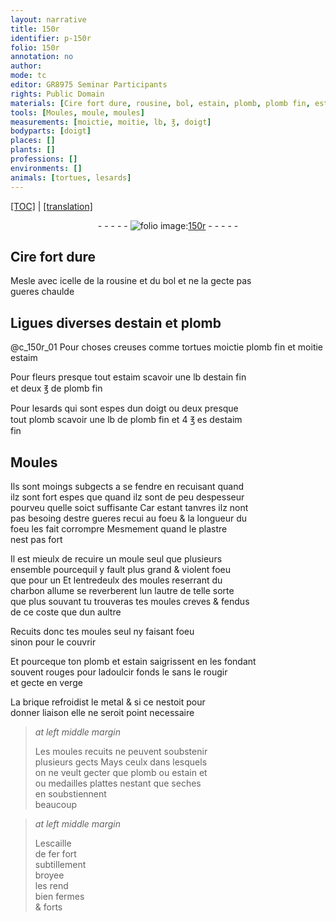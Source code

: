 ```yaml
---
layout: narrative
title: 150r
identifier: p-150r
folio: 150r
annotation: no
author:
mode: tc
editor: GR8975 Seminar Participants
rights: Public Domain
materials: [Cire fort dure, rousine, bol, estain, plomb, plomb fin, estaim, estain fin, estaim fin, plastre, charbon allume, brique, metal, escaille de fer fort subtillement broyee]
tools: [Moules, moule, moules]
measurements: [moictie, moitie, lb, ℥, doigt]
bodyparts: [doigt]
places: []
plants: []
professions: []
environments: []
animals: [tortues, lesards]
---
```


 <p><a href="{{ site.baseurl }}/diplomatic/">[TOC]</a> | <a href="{{ site.baseurl }}/texts/p-150r_tl/" target="_blank">[translation]</a></p><div class="folio" align="center">- - - - - <a href="http://gallica.bnf.fr/ark:/12148/btv1b10500001g/f305.image" target="_blank"><img src="https://cu-mkp.github.io/2017-workshop-edition/assets/photo-icon.png" alt="folio image: " style="display:inline-block; margin-bottom:-3px;"/>150r</a> - - - - - </div>  
  

## <span class="m">Cire fort dure</span>

 
Mesle avec icelle de la <span class="m">rousine</span> et du <span class="m">bol</span> et ne la gecte pas<br/> gueres chaulde

 
  

## Ligues diverses d<span class="m">estain</span> et <span class="m">plomb</span>

 @c_150r_01 
Pour choses creuses co<span class="exp">mm</span>e <span class="al">tortues</span> <span class="ms">moictie</span> <span class="m">plomb fin</span> et <span class="ms">moitie</span><br/> <span class="m">estaim</span>
 
 Pour fleurs presque tout <span class="m">estaim</span> scavoir une <span class="ms">lb</span> d<span class="m">estain fin</span><br/> et deux <span class="ms">℥</span> de <span class="m">plomb fin</span>
 
Pour <span class="al">lesards</span> qui sont espes dun <span class="ms"><span class="bp">doigt</span></span> ou deux presque<br/> tout <span class="m">plomb</span> scavoir une <span class="ms">lb</span> de <span class="m">plomb fin</span> et 4 <span class="ms">℥</span> <span class="del">es</span> d<span class="m">estaim<br/> fin</span>

 
  

## <span class="tl">Moules</span>

 
Ils sont moings subgects a se fendre en recuisant quand<br/> ilz sont fort espes que quand ilz sont de peu despesseur<br/> pourveu quelle soict suffisante Car estant tanvres ilz nont<br/> pas besoing destre gueres <span class="del">recui</span> au foeu & la longueur du<br/> foeu les fait corrompre Mesmement quand le <span class="m">plastre</span><br/> nest pas fort
 
Il est mieulx de recuire un <span class="tl">moule</span> seul que plusieurs<br/> ensemble pourcequil y fault plus grand & violent foeu<br/> que pour un Et lentredeulx des <span class="tl">moules</span> reserrant du<br/> <span class="m">charbon allume</span> se reverberent lun lautre de telle sorte<br/> que plus souvant tu trouveras tes <span class="tl">moules</span> creves & fendus<br/> de ce coste que dun aultre
 
Recuits donc tes <span class="tl">moules</span> seul ny faisant foeu<br/> sinon pour le couvrir
 
Et pourceque ton <span class="m">plomb</span> et <span class="m">estain</span> saigrissent en les fondant<br/> souvent rouges pour ladoulcir fonds le sans le rougir<br/> et gecte en verge
 
La <span class="m">brique</span> refroidist le <span class="m">metal</span> & si ce nestoit pour<br/> donner liaison elle ne seroit point necessaire
 
> *at left middle margin*
> 
> 
>   Les <span class="tl">moules</span> recuits ne peuvent soubstenir<br/> plusieurs gects Mays ceulx dans lesquels<br/> on ne veult gecter que <span class="m">plomb</span> ou <span class="m">estain</span> <span class="del">et</span><br/> <span class="add">ou</span> medailles plattes nestant que seches<br/> en soubstiennent<br/> beaucoup
 
> *at left middle margin*
> 
> 
>   L<span class="m">escaille<br/> de fer fort<br/> subtillem<span class="exp">ent</span><br/> broyee</span><br/> les rend<br/> bien fermes<br/> & forts

 